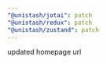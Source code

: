 ```yaml
---
"@unistash/jotai": patch
"@unistash/redux": patch
"@unistash/zustand": patch
---
```


updated homepage url
